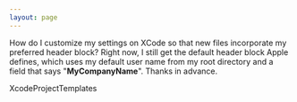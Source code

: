 ```yaml
---
layout: page
---
```


How do I customize my settings on XCode so that new files incorporate my preferred header block? Right now, I still get the default header block Apple defines,  which uses my default user name from my root directory and a field that says "__MyCompanyName__". Thanks in advance.

XcodeProjectTemplates
